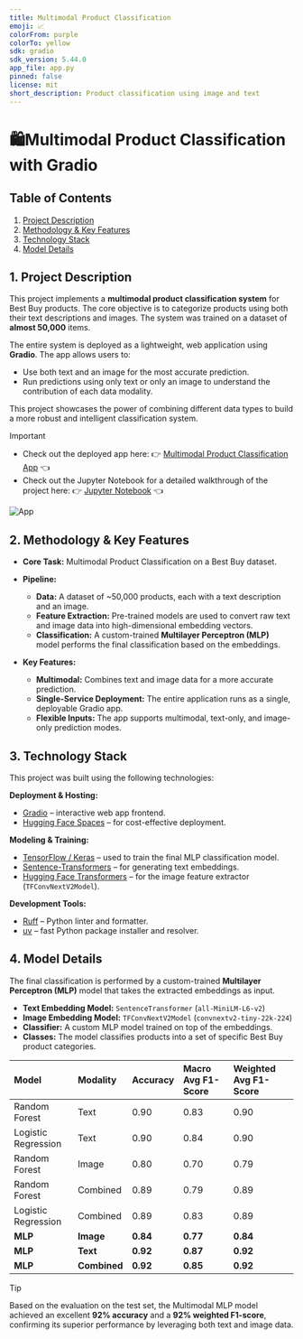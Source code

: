 ```yaml
---
title: Multimodal Product Classification
emoji: 📈
colorFrom: purple
colorTo: yellow
sdk: gradio
sdk_version: 5.44.0
app_file: app.py
pinned: false
license: mit
short_description: Product classification using image and text
---
```


# 🛍️Multimodal Product Classification with Gradio

## Table of Contents

1.  [Project Description](#1-project-description)
2.  [Methodology & Key Features](#2-methodology--key-features)
3.  [Technology Stack](#3-technology-stack)
4.  [Model Details](#4-model-details)

## 1. Project Description

This project implements a **multimodal product classification system** for Best Buy products. The core objective is to categorize products using both their text descriptions and images. The system was trained on a dataset of **almost 50,000** items.

The entire system is deployed as a lightweight, web application using **Gradio**. The app allows users to:

- Use both text and an image for the most accurate prediction.
- Run predictions using only text or only an image to understand the contribution of each data modality.

This project showcases the power of combining different data types to build a more robust and intelligent classification system.

> [!IMPORTANT]
>
> - Check out the deployed app here: 👉️ [Multimodal Product Classification App](https://huggingface.co/spaces/iBrokeTheCode/Multimodal_Product_Classification) 👈️
> - Check out the Jupyter Notebook for a detailed walkthrough of the project here: 👉️ [Jupyter Notebook](https://huggingface.co/spaces/iBrokeTheCode/Multimodal_Product_Classification/blob/main/notebook_guide.ipynb) 👈️

![App](./assets/app-demo.png)

## 2. Methodology & Key Features

- **Core Task:** Multimodal Product Classification on a Best Buy dataset.

- **Pipeline:**

  - **Data:** A dataset of \~50,000 products, each with a text description and an image.
  - **Feature Extraction:** Pre-trained models are used to convert raw text and image data into high-dimensional embedding vectors.
  - **Classification:** A custom-trained **Multilayer Perceptron (MLP)** model performs the final classification based on the embeddings.

- **Key Features:**

  - **Multimodal:** Combines text and image data for a more accurate prediction.
  - **Single-Service Deployment:** The entire application runs as a single, deployable Gradio app.
  - **Flexible Inputs:** The app supports multimodal, text-only, and image-only prediction modes.

## 3. Technology Stack

This project was built using the following technologies:

**Deployment & Hosting:**

- [Gradio](https://gradio.app/) – interactive web app frontend.
- [Hugging Face Spaces](https://huggingface.co/docs/hub/spaces) – for cost-effective deployment.

**Modeling & Training:**

- [TensorFlow / Keras](https://www.tensorflow.org/) – used to train the final MLP classification model.
- [Sentence-Transformers](https://www.sbert.net/) – for generating text embeddings.
- [Hugging Face Transformers](https://huggingface.co/docs/transformers/index) – for the image feature extractor (`TFConvNextV2Model`).

**Development Tools:**

- [Ruff](https://github.com/charliermarsh/ruff) – Python linter and formatter.
- [uv](https://github.com/astral-sh/uv) – fast Python package installer and resolver.

## 4. Model Details

The final classification is performed by a custom-trained **Multilayer Perceptron (MLP)** model that takes the extracted embeddings as input.

- **Text Embedding Model:** `SentenceTransformer` (`all-MiniLM-L6-v2`)
- **Image Embedding Model:** `TFConvNextV2Model` (`convnextv2-tiny-22k-224`)
- **Classifier:** A custom MLP model trained on top of the embeddings.
- **Classes:** The model classifies products into a set of specific Best Buy product categories.

| Model               | Modality     | Accuracy | Macro Avg F1-Score | Weighted Avg F1-Score |
| :------------------ | :----------- | :------- | :----------------- | :-------------------- |
| Random Forest       | Text         | 0.90     | 0.83               | 0.90                  |
| Logistic Regression | Text         | 0.90     | 0.84               | 0.90                  |
| Random Forest       | Image        | 0.80     | 0.70               | 0.79                  |
| Random Forest       | Combined     | 0.89     | 0.79               | 0.89                  |
| Logistic Regression | Combined     | 0.89     | 0.83               | 0.89                  |
| **MLP**             | **Image**    | **0.84** | **0.77**           | **0.84**              |
| **MLP**             | **Text**     | **0.92** | **0.87**           | **0.92**              |
| **MLP**             | **Combined** | **0.92** | **0.85**           | **0.92**              |

> [!TIP]
>
> Based on the evaluation on the test set, the Multimodal MLP model achieved an excellent **92% accuracy** and a **92% weighted F1-score**, confirming its superior performance by leveraging both text and image data.
